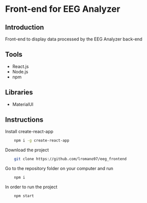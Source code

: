 # Front-end for EEG Analyzer
## Introduction
Front-end to display data processed by the EEG Analyzer back-end

## Tools
- React.js
- Node.js
- npm

## Libraries
- MaterialUI

## Instructions
Install create-react-app
```bash
    npm i -g create-react-app
```
Download the project
```bash
    git clone https://github.com/lromano97/eeg_frontend
```
Go to the repository folder on your computer and run
```bash
    npm i
```
In order to run the project
```bash
    npm start
```

